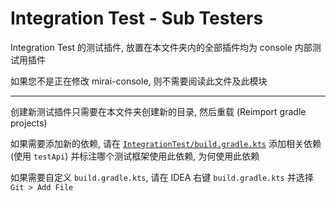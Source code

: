 # Integration Test - Sub Testers

Integration Test 的测试插件, 放置在本文件夹内的全部插件均为 console 内部测试用插件

如果您不是正在修改 mirai-console, 则不需要阅读此文件及此模块

---

创建新测试插件只需要在本文件夹创建新的目录, 然后重载 (Reimport gradle projects)

如果需要添加新的依赖, 请在 [`IntegrationTest/build.gradle.kts`](../build.gradle.kts) 添加相关依赖 (使用 `testApi`) 并标注哪个测试框架使用此依赖, 为何使用此依赖

如果需要自定义 `build.gradle.kts`, 请在 IDEA 右键 `build.gradle.kts` 并选择 `Git > Add File`
